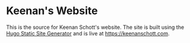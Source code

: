 # Keenan's Website

This is the source for Keenan Schott's website. The site is built using the
[Hugo Static Site Generator](https://gohugo.io/) and is live at <https://keenanschott.com>.